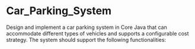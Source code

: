 # Car_Parking_System
Design and implement a car parking system in Core Java that can accommodate different types of vehicles and supports a configurable cost strategy. The system should support the following functionalities:
